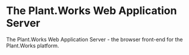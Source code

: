 # The Plant.Works Web Application Server

The Plant.Works Web Application Server - the browser front-end for the Plant.Works platform.

